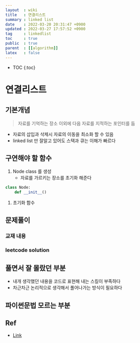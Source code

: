 ```yaml
---
layout  : wiki
title   : 연결리스트 
summary : linked list 
date    : 2022-03-20 20:31:47 +0900
updated : 2022-03-27 17:57:52 +0900
tag     : linkedlist 
toc     : true
public  : true
parent  : [[algorithm]]
latex   : false
---
```

* TOC
{:toc}

# 연결리스트 
## 기본개념 
> 자료를 기억하는 장소 이외에 다음 자료를 지적하는 포인터를 둠
* 자료의 삽입과 삭제시 자료의 이동을 최소화 할 수 있음
* linked list 만 잘알고 있어도 스택과 큐는 이해가 빠르다

## 구연해야 할 함수
> 

1. Node class 를 생성 
    * 자료를 가르키는 장소를 초기화 해준다
```python
class Node:
    def __init__()

```
1. 초기화 함수  



## 문제풀이  
### 교재 내용
### leetcode solution
## 풀면서 잘 몰랐던 부분 
* 내개 생각했던 내용을 코드로 표현해 내는 스킬이 부족하다
* 차근차근 논리적으로 생각해서 풀어나가는 방식이 필요하다



## 파이썬문법 모르는 부분 

## Ref
* [Link](https://www.tutorialspoint.com/python_data_structure/python_stack.htm)

